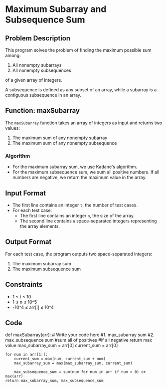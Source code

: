 # Maximum Subarray and Subsequence Sum

## Problem Description

This program solves the problem of finding the maximum possible sum among:
1. All nonempty subarrays
2. All nonempty subsequences

of a given array of integers.

A subsequence is defined as any subset of an array, while a subarray is a contiguous subsequence in an array.

## Function: maxSubarray

The `maxSubarray` function takes an array of integers as input and returns two values:
1. The maximum sum of any nonempty subarray
2. The maximum sum of any nonempty subsequence

### Algorithm

- For the maximum subarray sum, we use Kadane's algorithm.
- For the maximum subsequence sum, we sum all positive numbers. If all numbers are negative, we return the maximum value in the array.

## Input Format

- The first line contains an integer `t`, the number of test cases.
- For each test case:
  - The first line contains an integer `n`, the size of the array.
  - The second line contains `n` space-separated integers representing the array elements.

## Output Format

For each test case, the program outputs two space-separated integers:
1. The maximum subarray sum
2. The maximum subsequence sum

## Constraints

- 1 ≤ t ≤ 10
- 1 ≤ n ≤ 10^5
- -10^4 ≤ arr[i] ≤ 10^4

## Code
def maxSubarray(arr):
    # Write your code here
    #1. max_subarray sum
    #2. max_subsequence sum
        #sum all of positives
        #if all negative return max value
    max_subarray_sum = arr[0]
    current_sum = arr[0]
    
    for num in arr[1:]:
        current_sum = max(num, current_sum + num) 
        max_subarray_sum = max(max_subarray_sum, current_sum) 
        
        max_subsequence_sum = sum(num for num in arr if num > 0) or max(arr)
    return max_subarray_sum, max_subsequence_sum
